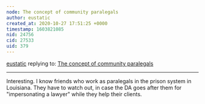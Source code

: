 ```yaml
---
node: The concept of community paralegals
author: eustatic
created_at: 2020-10-27 17:51:25 +0000
timestamp: 1603821085
nid: 24756
cid: 27533
uid: 379
---
```




[eustatic](../profile/eustatic) replying to: [The concept of community paralegals](../notes/liz/10-16-2020/the-concept-of-community-paralegals)

----
Interesting.  I know friends who work as paralegals in the prison system in Louisiana.  They have to watch out, in case the DA goes after them for "impersonating a lawyer" while they help their clients.